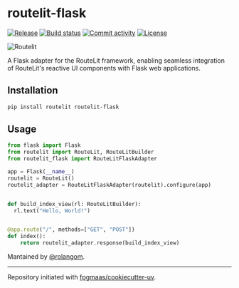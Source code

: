 # routelit-flask

[![Release](https://img.shields.io/github/v/release/routelit/routelit-flask)](https://img.shields.io/github/v/release/routelit/routelit-flask)
[![Build status](https://img.shields.io/github/actions/workflow/status/routelit/routelit-flask/main.yml?branch=main)](https://github.com/routelit/routelit-flask/actions/workflows/main.yml?query=branch%3Amain)
[![Commit activity](https://img.shields.io/github/commit-activity/m/routelit/routelit-flask)](https://img.shields.io/github/commit-activity/m/routelit/routelit-flask)
[![License](https://img.shields.io/github/license/routelit/routelit-flask)](https://img.shields.io/github/license/routelit/routelit-flask)


![Routelit](https://wsrv.nl/?url=res.cloudinary.com/routelit/image/upload/v1747976918/routelit/routelit_c2otsv.png&w=300&h=300)

A Flask adapter for the RouteLit framework, enabling seamless integration of RouteLit's reactive UI components with Flask web applications.

## Installation

```bash
pip install routelit routelit-flask
```

## Usage

```python
from flask import Flask
from routelit import RouteLit, RouteLitBuilder
from routelit_flask import RouteLitFlaskAdapter

app = Flask(__name__)
routelit = RouteLit()
routelit_adapter = RouteLitFlaskAdapter(routelit).configure(app)


def build_index_view(rl: RouteLitBuilder):
  rl.text("Hello, World!")


@app.route("/", methods=["GET", "POST"])
def index():
    return routelit_adapter.response(build_index_view)
```

Mantained by [@rolangom](https://x.com/rolangom).

---

Repository initiated with [fpgmaas/cookiecutter-uv](https://github.com/fpgmaas/cookiecutter-uv).
